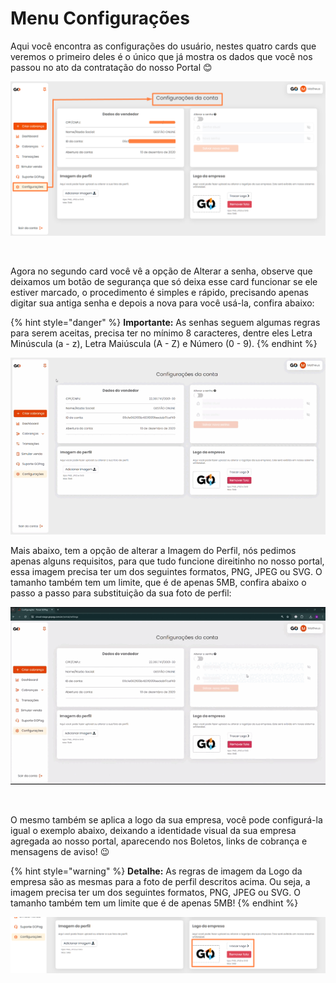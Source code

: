 # Menu Configurações

Aqui você encontra as configurações do usuário, nestes quatro cards que veremos o primeiro deles é o único que já mostra os dados que você nos passou no ato da contratação do nosso Portal 😊

![configuracoes_menu](../assets/prints/configuracoes_menu.png)

<br>

Agora no segundo card você vê a opção de Alterar a senha, observe que deixamos um botão de segurança que só deixa esse card funcionar se ele estiver marcado, o procedimento é simples e rápido, precisando apenas digitar sua antiga senha e depois a nova para você usá-la, confira abaixo:

{% hint style="danger" %}
**Importante:** As senhas seguem algumas regras para serem aceitas, precisa ter no mínimo 8 caracteres, dentre eles Letra Minúscula (a - z), Letra Maiúscula (A - Z) e Número (0 - 9).
{% endhint %}

![configuracoes_menu_alterar_senha](../assets/prints/configuracoes_menu_alterar_senha.gif)

Mais abaixo, tem a opção de alterar a Imagem do Perfil, nós pedimos apenas alguns requisitos, para que tudo funcione direitinho no nosso portal, essa imagem precisa ter um dos seguintes formatos, PNG, JPEG ou SVG. O tamanho também tem um limite, que é de apenas 5MB, confira abaixo o passo a passo para substituição da sua foto de perfil:

![configuracoes_menu_alterar_foto_perfil](../assets/prints/configuracoes_menu_alterar_foto_perfil.gif)

<br>

O mesmo também se aplica a logo da sua empresa, você pode configurá-la igual o exemplo abaixo, deixando a identidade visual da sua empresa agregada ao nosso portal, aparecendo nos Boletos, links de cobrança e mensagens de aviso! 😉

{% hint style="warning" %}
**Detalhe:** As regras de imagem da Logo da empresa são as mesmas para a foto de perfil descritos acima. Ou seja, a imagem precisa ter um dos seguintes formatos, PNG, JPEG ou SVG. O tamanho também tem um limite que é de apenas 5MB!
{% endhint %}

![configuracoes_menu_alterar_foto_empresa](../assets/prints/configuracoes_menu_alterar_foto_empresa.png)


